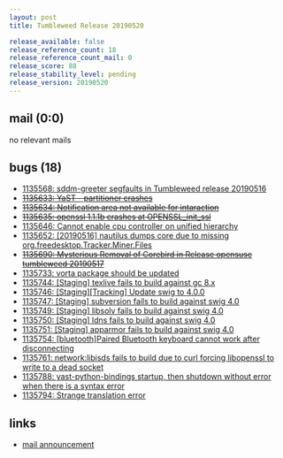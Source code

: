 ```yaml
---
layout: post
title: Tumbleweed Release 20190520

release_available: false
release_reference_count: 18
release_reference_count_mail: 0
release_score: 88
release_stability_level: pending
release_version: 20190520
---
```


## mail (0:0)

no relevant mails

## bugs (18)

<!--more-->

- [1135568: sddm-greeter segfaults in Tumbleweed release 20190516](https://bugzilla.opensuse.org/show_bug.cgi?id=1135568)
- ~~[1135633: YaST - partitioner crashes](https://bugzilla.opensuse.org/show_bug.cgi?id=1135633)~~
- ~~[1135634: Notification area not available for intaraction](https://bugzilla.opensuse.org/show_bug.cgi?id=1135634)~~
- ~~[1135635: openssl 1.1.1b crashes at OPENSSL_init_ssl](https://bugzilla.opensuse.org/show_bug.cgi?id=1135635)~~
- [1135646: Cannot enable cpu controller on unified hierarchy](https://bugzilla.opensuse.org/show_bug.cgi?id=1135646)
- [1135652: \[20190516\] nautilus dumps core due to missing org.freedesktop.Tracker.Miner.Files](https://bugzilla.opensuse.org/show_bug.cgi?id=1135652)
- ~~[1135690: Mysterious Removal of Corebird in Release opensuse tumbleweed 20190517](https://bugzilla.opensuse.org/show_bug.cgi?id=1135690)~~
- [1135733: vorta package should be updated](https://bugzilla.opensuse.org/show_bug.cgi?id=1135733)
- [1135744: \[Staging\] texlive fails to build against gc 8.x](https://bugzilla.opensuse.org/show_bug.cgi?id=1135744)
- [1135746: \[Staging\]\[Tracking\] Update swig to 4.0.0](https://bugzilla.opensuse.org/show_bug.cgi?id=1135746)
- [1135747: \[Staging\] subversion fails to build against swig 4.0](https://bugzilla.opensuse.org/show_bug.cgi?id=1135747)
- [1135749: \[Staging\] libsolv fails to build against swig 4.0](https://bugzilla.opensuse.org/show_bug.cgi?id=1135749)
- [1135750: \[Staging\] ldns fails to build against swig 4.0](https://bugzilla.opensuse.org/show_bug.cgi?id=1135750)
- [1135751: \[Staging\] apparmor fails to build against swig 4.0](https://bugzilla.opensuse.org/show_bug.cgi?id=1135751)
- [1135754: \[bluetooth\]Paired Bluetooth keyboard cannot work after disconnecting](https://bugzilla.opensuse.org/show_bug.cgi?id=1135754)
- [1135761: network:libisds fails to build due to curl forcing libopenssl to write to a dead socket](https://bugzilla.opensuse.org/show_bug.cgi?id=1135761)
- [1135788: yast-python-bindings startup, then shutdown without error when there is a syntax error](https://bugzilla.opensuse.org/show_bug.cgi?id=1135788)
- [1135794: Strange translation error](https://bugzilla.opensuse.org/show_bug.cgi?id=1135794)



## links

- [mail announcement](https://lists.opensuse.org/opensuse-factory/2019-05/msg00211.html)
